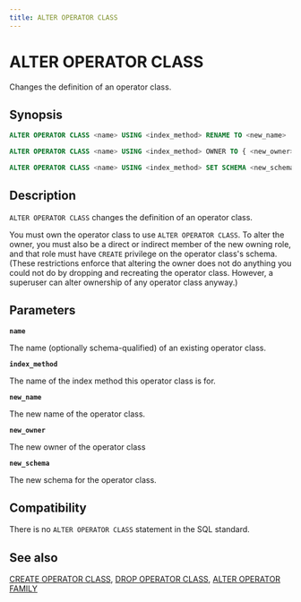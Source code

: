 ```yaml
---
title: ALTER OPERATOR CLASS
---
```


# ALTER OPERATOR CLASS

Changes the definition of an operator class.

## Synopsis

```sql
ALTER OPERATOR CLASS <name> USING <index_method> RENAME TO <new_name>

ALTER OPERATOR CLASS <name> USING <index_method> OWNER TO { <new_owner> | CURRENT_USER | SESSION_USER }

ALTER OPERATOR CLASS <name> USING <index_method> SET SCHEMA <new_schema>
```

## Description

`ALTER OPERATOR CLASS` changes the definition of an operator class.

You must own the operator class to use `ALTER OPERATOR CLASS`. To alter the owner, you must also be a direct or indirect member of the new owning role, and that role must have `CREATE` privilege on the operator class's schema. (These restrictions enforce that altering the owner does not do anything you could not do by dropping and recreating the operator class. However, a superuser can alter ownership of any operator class anyway.)

## Parameters

**`name`**

The name (optionally schema-qualified) of an existing operator class.

**`index_method`**

The name of the index method this operator class is for.

**`new_name`**

The new name of the operator class.

**`new_owner`**

The new owner of the operator class

**`new_schema`**

The new schema for the operator class.

## Compatibility

There is no `ALTER OPERATOR CLASS` statement in the SQL standard.

## See also

[CREATE OPERATOR CLASS](/docs/sql-stmts/sql-stmt-create-operator-class.md), [DROP OPERATOR CLASS](/docs/sql-stmts/sql-stmt-drop-operator-class.md), [ALTER OPERATOR FAMILY](/docs/sql-stmts/sql-stmt-alter-operator-family.md)
